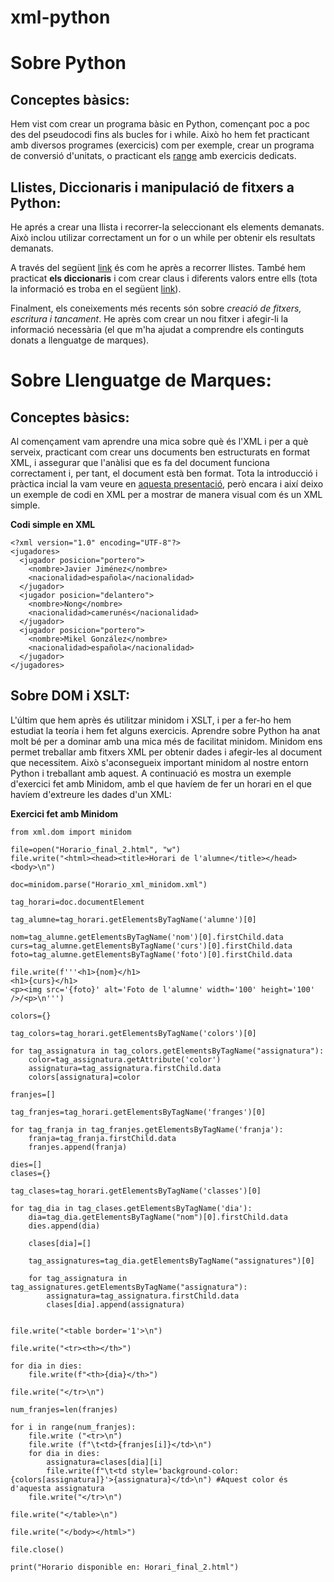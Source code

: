 # xml-python

# Sobre Python

## Conceptes bàsics: 

Hem vist com crear un programa bàsic en Python, començant poc a poc des del pseudocodi fins als bucles for i while. Això ho hem fet practicant amb diversos programes (exercicis) com per exemple, crear un programa de conversió d'unitats, o practicant els [range](https://www.w3schools.com/python/ref_func_range.asp) amb exercicis dedicats. 

## Llistes, Diccionaris i manipulació de fitxers a Python:

He aprés a crear una llista i recorrer-la seleccionant els elements demanats. Això inclou utilizar correctament un for o un while per obtenir els resultats demanats. 

A través del següent [link](https://www.w3schools.com/python/python_for_loops.asp) és com he après a recorrer llistes. També hem practicat **els diccionaris** i com crear claus i diferents valors entre ells (tota la informació es troba en el següent [link](https://www.w3schools.com/python/python_dictionaries.asp)).

Finalment, els coneixements més recents són sobre *creació de fitxers, escritura i tancament*. He après com crear un nou fitxer i afegir-li la informació necessària (el que m'ha ajudat a comprendre els continguts donats a llenguatge de marques). 

# Sobre Llenguatge de Marques: 

## Conceptes bàsics: 

Al començament vam aprendre una mica sobre què és l'XML i per a què serveix, practicant com crear uns documents ben estructurats en format XML, i assegurar que l'anàlisi que es fa del document funciona correctament i, per tant, el document està ben format. Tota la introducció i pràctica incial la vam veure en [aquesta presentació](https://drive.google.com/file/d/1LbDhBWXuFD3vhonYY_HiukKoruCT0v1P/view), però encara i així deixo un exemple de codi en XML per a mostrar de manera visual com és un XML simple. 

**Codi simple en XML**

```
<?xml version="1.0" encoding="UTF-8"?>
<jugadores>
  <jugador posicion="portero">
    <nombre>Javier Jiménez</nombre>
    <nacionalidad>española</nacionalidad>
  </jugador>
  <jugador posicion="delantero">
    <nombre>Nong</nombre>
    <nacionalidad>camerunés</nacionalidad>
  </jugador>
  <jugador posicion="portero">
    <nombre>Mikel González</nombre>
    <nacionalidad>española</nacionalidad>
  </jugador>
</jugadores>
```

## Sobre DOM i XSLT: 

L'últim que hem après és utilitzar minidom i XSLT, i per a fer-ho hem estudiat la teoría i hem fet alguns exercicis. Aprendre sobre Python ha anat molt bé per a dominar amb una mica més de facilitat minidom. Minidom ens permet treballar amb fitxers XML per obtenir dades i afegir-les al document que necessitem. Això s'aconsegueix important minidom al nostre entorn Python i treballant amb aquest. A continuació es mostra un exemple d'exercici fet amb Minidom, amb el que havíem de fer un horari en el que havíem d'extreure les dades d'un XML: 

**Exercici fet amb Minidom**

```
from xml.dom import minidom

file=open("Horario_final_2.html", "w")
file.write("<html><head><title>Horari de l'alumne</title></head><body>\n")

doc=minidom.parse("Horario_xml_minidom.xml")

tag_horari=doc.documentElement

tag_alumne=tag_horari.getElementsByTagName('alumne')[0]

nom=tag_alumne.getElementsByTagName('nom')[0].firstChild.data
curs=tag_alumne.getElementsByTagName('curs')[0].firstChild.data
foto=tag_alumne.getElementsByTagName('foto')[0].firstChild.data

file.write(f'''<h1>{nom}</h1>
<h1>{curs}</h1>
<p><img src='{foto}' alt='Foto de l'alumne' width='100' height='100' />/<p>\n''')

colors={}

tag_colors=tag_horari.getElementsByTagName('colors')[0]

for tag_assignatura in tag_colors.getElementsByTagName("assignatura"):
    color=tag_assignatura.getAttribute('color')
    assignatura=tag_assignatura.firstChild.data
    colors[assignatura]=color
    
franjes=[]

tag_franjes=tag_horari.getElementsByTagName('franges')[0]

for tag_franja in tag_franjes.getElementsByTagName('franja'):
    franja=tag_franja.firstChild.data
    franjes.append(franja)

dies=[]
clases={}

tag_clases=tag_horari.getElementsByTagName('classes')[0]

for tag_dia in tag_clases.getElementsByTagName('dia'):
    dia=tag_dia.getElementsByTagName("nom")[0].firstChild.data
    dies.append(dia)
    
    clases[dia]=[]
    
    tag_assignatures=tag_dia.getElementsByTagName("assignatures")[0]
    
    for tag_assignatura in tag_assignatures.getElementsByTagName("assignatura"):
        assignatura=tag_assignatura.firstChild.data
        clases[dia].append(assignatura)


file.write("<table border='1'>\n")

file.write("<tr><th></th>")

for dia in dies:
    file.write(f"<th>{dia}</th>")

file.write("</tr>\n")

num_franjes=len(franjes)

for i in range(num_franjes):
    file.write ("<tr>\n")
    file.write (f"\t<td>{franjes[i]}</td>\n")
    for dia in dies:
        assignatura=clases[dia][i]
        file.write(f"\t<td style='background-color: {colors[assignatura]}'>{assignatura}</td>\n") #Aquest color és d'aquesta assignatura 
    file.write("</tr>\n")

file.write("</table>\n")

file.write("</body></html>") 

file.close()

print("Horario disponible en: Horari_final_2.html")

```


